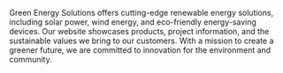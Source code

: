 Green Energy Solutions offers cutting-edge renewable energy solutions, including solar power, wind energy, and eco-friendly energy-saving devices. Our website showcases products, project information, and the sustainable values we bring to our customers. With a mission to create a greener future, we are committed to innovation for the environment and community.
